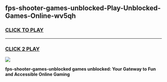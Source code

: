 
## fps-shooter-games-unblocked-Play-Unblocked-Games-Online-wv5qh
<h3>
<a href="https://premium76.site?title=fps-shooter-games-unblocked&ref=25A">CLICK TO PLAY</a></h3>
<hr>

<h3>
<a href="https://premium76.site?title=fps-shooter-games-unblocked&ref=25A">CLICK 2 PLAY</a>
  
</h3>

<a href="https://premium76.site?title=fps-shooter-games-unblocked&ref=25A"><img src="https://clearcache.store/games.png"></a>


**fps-shooter-games-unblocked games unblocked: Your Gateway to Fun and Accessible Online Gaming**

